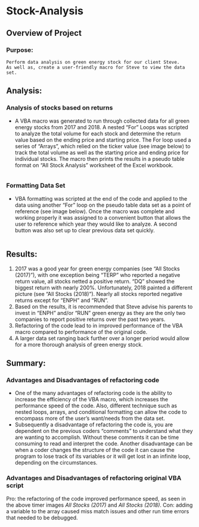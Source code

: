 # Stock-Analysis

## Overview of Project

### Purpose:
	Perform data analysis on green energy stock for our client Steve. 
	As well as, create a user-friendly macro for Steve to view the data set. 

## Analysis:

### Analysis of stocks based on returns
- A VBA macro was generated to run through collected data for all green energy stocks from 2017 and 2018. A nested “For” Loops was scripted to analyze the total volume for each stock and determine the return value based on the ending price and starting price. The For loop used a series of “Arrays”, which relied on the ticker value (see image below) to track the total volume as well as the starting price and ending price for individual stocks. The macro then prints the results in a pseudo table format on “All Stock Analysis” worksheet of the Excel workbook. 

![]()

### Formatting Data Set
- VBA formatting was scripted at the end of the code and applied to the data using another “For” loop on the pseudo table data set as a point of reference (see image below). Once the macro was complete and working properly it was assigned to a convenient button that allows the user to reference which year they would like to analyze.  A second button was also set up to clear previous data set quickly. 

![]()

## Results:
1.	2017 was a good year for green energy companies (see “All Stocks (2017)”), with one exception being “TERP” who reported a negative return value, all stocks 			netted a positive return. “DQ” showed the biggest return with nearly 200%. Unfortunately, 2018 painted a different picture (see “All Stocks (2018)”). Nearly all 		stocks reported negative returns except for “ENPH” and “RUN”.
![]()        ![]()
2.	Based on the results, it is recommended that Steve advise his parents to invest in “ENPH” and/or “RUN” green energy as they are the only two companies to report 		positive returns over the past two years. 
3.	Refactoring of the code lead to in improved performance of the VBA macro compared to performance of the original code. 
![]()
4.	A larger data set ranging back further over a longer period would allow for a more thorough analysis of green energy stock. 

## Summary:

### Advantages and Disadvantages of refactoring code
- One of the many advantages of refactoring code is the ability to increase the efficiency of the VBA macro, which increases the performance speed of the code. Also, different technique such as nested loops, arrays, and conditional formatting can allow the code to encompass more of the user’s want/needs from the data set.  
- Subsequently a disadvantage of refactoring the code is, you are dependent on the previous coders “comments” to understand what they are wanting to accomplish. Without these comments it can be time consuming to read and interpret the code. Another disadvantage can be when a coder changes the structure of the code it can cause the program to lose track of its variables or it will get lost in an infinite loop, depending on the circumstances. 

### Advantages and Disadvantages of refactoring original VBA script
Pro: the refactoring of the code improved performance speed, as seen in the above timer images *All Stocks (2017)* and *All Stocks (2018)*. 
Con: adding a variable to the array caused miss match issues and other run time errors that needed to be debugged.  
